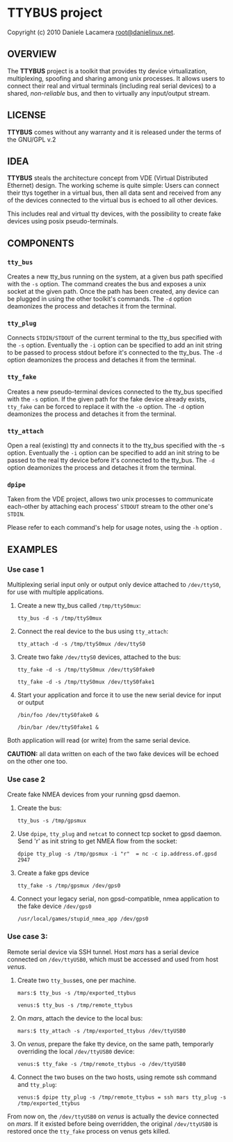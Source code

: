 # TTYBUS project
Copyright (c) 2010 Daniele Lacamera <root@danielinux.net>.


## OVERVIEW
The **TTYBUS** project is a toolkit that provides tty device virtualization, multiplexing, spoofing and sharing among unix processes.
It allows users to connect their real and virtual terminals (including real serial devices) to a shared, *non-reliable* bus, and
then to virtually any input/output stream.


## LICENSE
**TTYBUS** comes without any warranty and it is released under the terms of the GNU/GPL v.2


## IDEA
**TTYBUS** steals the architecture concept from VDE (Virtual Distributed Ethernet) design.
The working scheme is quite simple: Users can connect their ttys together in a virtual bus, then all data sent and received
from any of the devices connected to the virtual bus is echoed to all other devices.

This includes real and virtual tty devices, with the possibility to create fake devices using posix pseudo-terminals.


## COMPONENTS

### `tty_bus`
Creates a new tty_bus running on the system, at a given bus path specified with the `-s` option. The command creates the bus
and exposes a unix socket at the given path. Once the path has been created, any device can be plugged in using the other
toolkit's commands. The `-d` option deamonizes the process and detaches it from the terminal.

### `tty_plug`
Connects `STDIN/STDOUT` of the current terminal to the tty_bus specified with the `-s` option.
Eventually the `-i` option can be specified to add an init string to be passed to process stdout before it's connected
to the tty_bus. The `-d` option deamonizes the process and detaches it from the terminal.

### `tty_fake`
Creates a new pseudo-terminal devices connected to the tty_bus specified with the `-s` option. If the given path for the fake
device already exists, `tty_fake` can be forced to replace it with the `-o` option. The `-d` option deamonizes the process and
detaches it from the terminal.

### `tty_attach`
Open a real (existing) tty and connects it to the tty_bus specified with the -s option.
Eventually the `-i` option can be specified to add an init string to be passed to the real tty device before it's connected
to the tty_bus. The `-d` option deamonizes the process and detaches it from the terminal.

### `dpipe`
Taken from the VDE project, allows two unix processes to communicate each-other by attaching each process' `STDOUT` stream to
the other one's `STDIN`.

Please refer to each command's help for usage notes, using the `-h` option .


## EXAMPLES

### Use case 1
Multiplexing serial input only or output only device attached to `/dev/ttyS0`, for use with multiple applications.

1. Create a new tty_bus called `/tmp/ttyS0mux`:

	`tty_bus -d -s /tmp/ttyS0mux`

1. Connect the real device to the bus using `tty_attach`:

	`tty_attach -d -s /tmp/ttyS0mux /dev/ttyS0`

1. Create two fake `/dev/ttyS0` devices, attached to the bus:

	`tty_fake -d -s /tmp/ttyS0mux /dev/ttyS0fake0`

	`tty_fake -d -s /tmp/ttyS0mux /dev/ttyS0fake1`

1. Start your application and force it to use the new serial device for input or output

	`/bin/foo /dev/ttyS0fake0 &`

	`/bin/bar /dev/ttyS0fake1 &`

Both application will read (or write) from the same serial device.

**CAUTION:** all data written on each of the two fake devices will be echoed on the other one too.


### Use case 2
Create fake NMEA devices from your running gpsd daemon.

1. Create the bus:

	`tty_bus -s /tmp/gpsmux`

1. Use `dpipe`, `tty_plug` and `netcat` to connect tcp socket to gpsd daemon. Send 'r' as init string to get NMEA flow from the socket:

	`dpipe tty_plug -s /tmp/gpsmux -i "r"  = nc -c ip.address.of.gpsd 2947`

1. Create a fake gps device

	`tty_fake -s /tmp/gpsmux /dev/gps0`

1. Connect your legacy serial, non gpsd-compatible, nmea application to the fake device `/dev/gps0`

	`/usr/local/games/stupid_nmea_app /dev/gps0`


### Use case 3:
Remote serial device via SSH tunnel. Host *mars* has a serial device connected on `/dev/ttyUSB0`, which must be  accessed and used from host *venus*.

1. Create two `tty_bus`ses, one per machine.

	`mars:$ tty_bus -s /tmp/exported_ttybus`

	`venus:$ tty_bus -s /tmp/remote_ttybus`

1. On *mars*, attach the device to the local bus:

	`mars:$ tty_attach -s /tmp/exported_ttybus /dev/ttyUSB0`

1. On *venus*, prepare the fake tty device, on the same path, temporarly overriding the local `/dev/ttyUSB0` device:

	`venus:$ tty_fake -s /tmp/remote_ttybus -o /dev/ttyUSB0`

1. Connect the two buses on the two hosts, using remote ssh command and `tty_plug`:

	`venus:$ dpipe tty_plug -s /tmp/remote_ttybus = ssh mars tty_plug -s /tmp/exported_ttybus`

From now on, the `/dev/ttyUSB0` on *venus* is actually the device connected on *mars*. If it existed before being overridden,
the original `/dev/ttyUSB0` is restored once the `tty_fake` process on venus gets killed.
